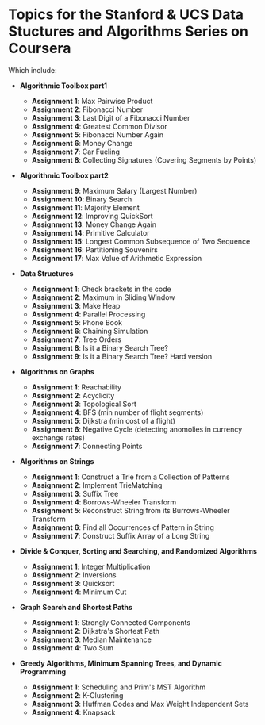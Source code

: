 # Topics for the Stanford & UCS Data Stuctures and Algorithms Series on Coursera

Which include:

* **Algorithmic Toolbox part1**
    - **Assignment 1**: Max Pairwise Product
    - **Assignment 2**: Fibonacci Number
    - **Assignment 3**: Last Digit of a Fibonacci Number
    - **Assignment 4**: Greatest Common Divisor
    - **Assignment 5**: Fibonacci Number Again
    - **Assignment 6**: Money Change
    - **Assignment 7**: Car Fueling
    - **Assignment 8**: Collecting Signatures (Covering Segments by Points)

* **Algorithmic Toolbox part2**
    - **Assignment 9**: Maximum Salary (Largest Number)
    - **Assignment 10**: Binary Search
    - **Assignment 11**: Majority Element
    - **Assignment 12**: Improving QuickSort
    - **Assignment 13**: Money Change Again
    - **Assignment 14**: Primitive Calculator
    - **Assignment 15**: Longest Common Subsequence of Two Sequence
    - **Assignment 16**: Partitioning Souvenirs
    - **Assignment 17**: Max Value of Arithmetic Expression

* **Data Structures**
    - **Assignment 1**: Check brackets in the code
    - **Assignment 2**: Maximum in Sliding Window
    - **Assignment 3**: Make Heap
    - **Assignment 4**: Parallel Processing
    - **Assignment 5**: Phone Book
    - **Assignment 6**: Chaining Simulation
    - **Assignment 7**: Tree Orders
    - **Assignment 8**: Is it a Binary Search Tree?
    - **Assignment 9**: Is it a Binary Search Tree? Hard version

* **Algorithms on Graphs**
    - **Assignment 1**: Reachability
    - **Assignment 2**: Acyclicity
    - **Assignment 3**: Topological Sort
    - **Assignment 4**: BFS (min number of flight segments)
    - **Assignment 5**: Dijkstra (min cost of a flight)
    - **Assignment 6**: Negative Cycle (detecting anomolies in currency exchange rates)
    - **Assignment 7**: Connecting Points

* **Algorithms on Strings**
    - **Assignment 1**: Construct a Trie from a Collection of Patterns
    - **Assignment 2**: Implement TrieMatching
    - **Assignment 3**: Suffix Tree
    - **Assignment 4**: Borrows-Wheeler Transform
    - **Assignment 5**: Reconstruct String from its Burrows-Wheeler Transform
    - **Assignment 6**: Find all Occurrences of Pattern in String
    - **Assignment 7**: Construct Suffix Array of a Long String

* **Divide & Conquer, Sorting and Searching, and Randomized Algorithms**
    - **Assignment 1**: Integer Multiplication
    - **Assignment 2**: Inversions
    - **Assignment 3**: Quicksort
    - **Assignment 4**: Minimum Cut

* **Graph Search and Shortest Paths**
    - **Assignment 1**: Strongly Connected Components
    - **Assignment 2**: Dijkstra's Shortest Path
    - **Assignment 3**: Median Maintenance
    - **Assignment 4**: Two Sum

* **Greedy Algorithms, Minimum Spanning Trees, and Dynamic Programming**
    - **Assignment 1**: Scheduling and Prim's MST Algorithm
    - **Assignment 2**: K-Clustering
    - **Assignment 3**: Huffman Codes and Max Weight Independent Sets
    - **Assignment 4**: Knapsack